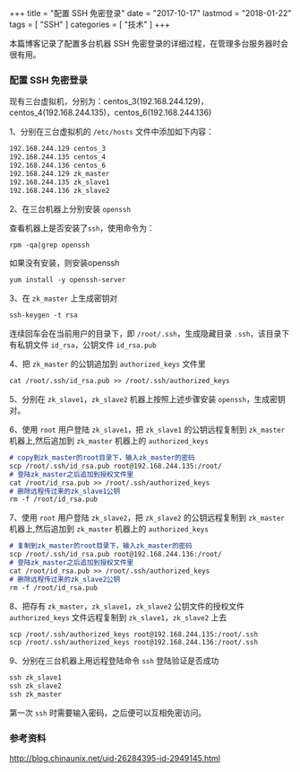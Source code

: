 +++
title = "配置 SSH 免密登录"
date = "2017-10-17"
lastmod = "2018-01-22"
tags = [
    "SSH"
]
categories = [
    "技术"
]
+++

本篇博客记录了配置多台机器 SSH 免密登录的详细过程，在管理多台服务器时会很有用。

<!--more-->

### 配置 SSH 免密登录

现有三台虚拟机，分别为：centos_3(192.168.244.129)，centos_4(192.168.244.135)，centos_6(192.168.244.136)

1、分别在三台虚拟机的 `/etc/hosts` 文件中添加如下内容：
```markdown
192.168.244.129 centos_3
192.168.244.135 centos_4
192.168.244.136 centos_6
192.168.244.129 zk_master
192.168.244.135 zk_slave1
192.168.244.136 zk_slave2
```
2、在三台机器上分别安装 `openssh`

查看机器上是否安装了`ssh`，使用命令为：
```markdown
rpm -qa|grep openssh
```
如果没有安装，则安装openssh
```markdown
yum install -y openssh-server
```

3、在 `zk_master` 上生成密钥对
```markdown
ssh-keygen -t rsa
```
连续回车会在当前用户的目录下，即 `/root/.ssh`，生成隐藏目录 `.ssh`，该目录下有私钥文件 `id_rsa`，公钥文件 `id_rsa.pub`

4、把 `zk_master` 的公钥追加到 `authorized_keys` 文件里
```markdown
cat /root/.ssh/id_rsa.pub >> /root/.ssh/authorized_keys
```

5、分别在 `zk_slave1`，`zk_slave2` 机器上按照上述步骤安装 `openssh`，生成密钥对。

6、使用 `root` 用户登陆 `zk_slave1`，把 `zk_slave1` 的公钥远程复制到 `zk_master` 机器上,然后追加到 `zk_master` 机器上的 `authorized_keys`
```markdown
# copy到zk_master的root目录下，输入zk_master的密码
scp /root/.ssh/id_rsa.pub root@192.168.244.135:/root/
# 登陆zk_master之后追加到授权文件里
cat /root/id_rsa.pub >> /root/.ssh/authorized_keys
# 删除远程传过来的zk_slave1公钥
rm -f /root/id_rsa.pub
```

7、使用 `root` 用户登陆 `zk_slave2`，把 `zk_slave2` 的公钥远程复制到 `zk_master` 机器上,然后追加到 `zk_master` 机器上的 `authorized_keys`
```markdown
# 复制到zk_master的root目录下，输入zk_master的密码
scp /root/.ssh/id_rsa.pub root@192.168.244.136:/root/
# 登陆zk_master之后追加到授权文件里
cat /root/id_rsa.pub >> /root/.ssh/authorized_keys
# 删除远程传过来的zk_slave2公钥
rm -f /root/id_rsa.pub
```

8、把存有 `zk_master`，`zk_slave1`，`zk_slave2` 公钥文件的授权文件 `authorized_keys` 文件远程复制到 `zk_slave1`，`zk_slave2` 上去
```markdown
scp /root/.ssh/authorized_keys root@192.168.244.135:/root/.ssh
scp /root/.ssh/authorized_keys root@192.168.244.136:/root/.ssh
```

9、分别在三台机器上用远程登陆命令 `ssh` 登陆验证是否成功
```markdown
ssh zk_slave1
ssh zk_slave2
ssh zk_master
```
第一次 `ssh` 时需要输入密码，之后便可以互相免密访问。

### 参考资料
http://blog.chinaunix.net/uid-26284395-id-2949145.html
